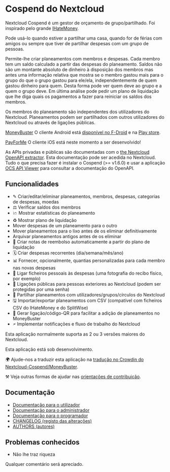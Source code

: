 # Cospend do Nextcloud

Nextcloud Cospend é um gestor de orçamento de grupo/partilhado. Foi inspirado pelo grande [IHateMoney](https://github.com/spiral-project/ihatemoney/).

Pode usá-lo quando estiver a partilhar uma casa, quando for de férias com amigos ou sempre que tiver de partilhar despesas com um grupo de pessoas.

Permite-lhe criar planeamentos com membros e despesas. Cada membro tem um saldo calculado a partir das despesas do planeamento. Saldos não são um montante absoluto de dinheiro à disposição dos membros mas antes uma informação relativa que mostra se o membro gastou mais para o grupo do que o grupo gastou para ele/ela, independentemente de quem gastou dinheiro para quem. Desta forma pode ver quem deve ao grupo e a quem o grupo deve. Em última análise pode pedir um plano de liquidação que lhe diga quais os pagamentos a fazer para reiniciar os saldos dos membros.

Os membros do planeamento são independentes dos utilizadores do Nextcloud. Planeamentos podem ser partilhados com outros utilizadores do Nextcloud ou através de ligações públicas.

[MoneyBuster](https://gitlab.com/eneiluj/moneybuster) O cliente Android está [disponível no F-Droid](https://f-droid.org/packages/net.eneiluj.moneybuster/) e na [Play store](https://play.google.com/store/apps/details?id=net.eneiluj.moneybuster).

[PayForMe](https://github.com/mayflower/PayForMe) O cliente iOS está neste momento a ser desenvolvido!

As APIs privadas e públicas são documentadas com o [the Nextcloud OpenAPI extractor](https://github.com/nextcloud/openapi-extractor/). Esta documentação pode ser acedida no Nextcloud. Tudo o que precisa fazer é instalar o Cospend (>= v1.6.0) e usar a aplicação [OCS API Viewer](https://apps.nextcloud.com/apps/ocs_api_viewer) para consultar a documentação do OpenAPI.

## Funcionalidades

* ✎ Criar/editar/eliminar planeamentos, membros, despesas, categorias de despesas, moedas
* ⚖ Verificar saldos dos membros
* 🗠 Mostrar estatísticas do planeamento
* ♻ Mostrar plano de liquidação
* Mover despesas de um planeamento para o outro
* Mover planeamentos para o lixo antes de os eliminar definitivamente
* Arquivar planeamentos antigos antes de os eliminar
* 🎇 Criar notas de reembolso automaticamente a partir do plano de liquidação
* 🗓 Criar despesas recorrentes (dia/semana/mês/ano)
* 📊 Fornecer, opcionalmente, quantias personalizadas para cada membro nas novas despesas
* 🔗 Ligar ficheiros pessoais às despesas (uma fotografia do recibo físico, por exemplo)
* 👩 Ligações públicas para pessoas exteriores ao Nextcloud (podem ser protegidas por uma senha)
* 👫 Partilhar planeamentos com utilizadores/grupos/círculos do Nextcloud
* 🖫 Importar/exportar planeamentos com CSV (compatível com ficheiros CSV do IHateMoney e do SplitWise)
* 🔗 Gerar ligação/código-QR para facilitar a adição de planeamentos no MoneyBuster
* 🗲 Implementar notificações e fluxo de trabalho do Nextcloud

Esta aplicação normalmente suporta as 2 ou 3 versões maiores do Nextcloud.

Esta aplicação está sob desenvolvimento.

🌍 Ajude-nos a traduzir esta aplicação na [tradução no Crowdin do Nextcloud-Cospend/MoneyBuster](https://crowdin.com/project/moneybuster).

⚒ Veja outras formas de ajudar nas [orientações de contribuição](https://github.com/julien-nc/cospend-nc/blob/master/CONTRIBUTING.md).

## Documentação

* [Documentação para o utilizador](https://github.com/julien-nc/cospend-nc/blob/master/docs/user.md)
* [Documentação para o administrador](https://github.com/julien-nc/cospend-nc/blob/master/docs/admin.md)
* [Documentação para o programador](https://github.com/julien-nc/cospend-nc/blob/master/docs/dev.md)
* [CHANGELOG (registo das alterações)](https://github.com/julien-nc/cospend-nc/blob/master/CHANGELOG.md#change-log)
* [AUTHORS (autores)](https://github.com/julien-nc/cospend-nc/blob/master/AUTHORS.md#authors)

## Problemas conhecidos

* Não lhe traz riqueza

Qualquer comentário será apreciado.


